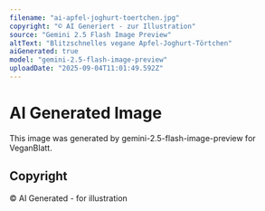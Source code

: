 ```yaml
---
filename: "ai-apfel-joghurt-toertchen.jpg"
copyright: "© AI Generiert - zur Illustration"
source: "Gemini 2.5 Flash Image Preview"
altText: "Blitzschnelles vegane Apfel-Joghurt-Törtchen"
aiGenerated: true
model: "gemini-2.5-flash-image-preview"
uploadDate: "2025-09-04T11:01:49.592Z"
---
```


# AI Generated Image

This image was generated by gemini-2.5-flash-image-preview for VeganBlatt.

## Copyright
© AI Generated - for illustration
